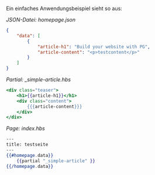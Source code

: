 Ein einfaches Anwendungsbeispiel sieht so aus:

*JSON-Datei: homepage.json*

``` json
{
	"data": [
		{
			"article-h1": "Build your website with PG",
			"article-content": "<p>testcontent</p>"
		}
	]
}
```

*Partial: _simple-article.hbs*

``` hbs
<div class="teaser">
	<h1>{{article-h1}}</h1>
	<div class="content">
		{{{article-content}}}
	</div>
</div>
```

*Page: index.hbs*

``` hbs
---
title: testseite
---
{{#homepage.data}}
	{{partial "_simple-article" }}
{{/homepage.data}}
```